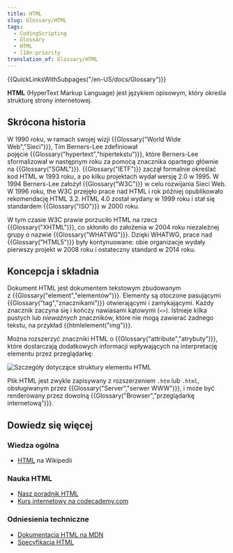 ```yaml
---
title: HTML
slug: Glossary/HTML
tags:
  - CodingScripting
  - Glossary
  - HTML
  - l10n:priority
translation_of: Glossary/HTML
---
```

{{QuickLinksWithSubpages("/en-US/docs/Glossary")}}

**HTML** (HyperText Markup Language) jest językiem opisowym, który określa strukturę strony internetowej.

## Skrócona historia

W 1990 roku, w ramach swojej wizji {{Glossary("World Wide Web","Sieci")}}, Tim Berners-Lee zdefiniował pojęcie {{Glossary("hypertext","hipertekstu")}}, które Berners-Lee sformalizował w następnym roku za pomocą znacznika opartego głównie na {{Glossary("SGML")}}. {{Glossary("IETF")}} zaczął formalnie określać kod HTML w 1993 roku, a po kilku projektach wydał wersję 2.0 w 1995. W 1994 Berners-Lee założył {{Glossary("W3C")}} w celu rozwijania Sieci Web. W 1996 roku, the W3C przejęło prace nad HTML i rok później opublikowało rekomendację HTML 3.2. HTML 4.0 został wydany w 1999 roku i stał się standardem {{Glossary("ISO")}} w 2000 roku.

W tym czasie W3C prawie porzuciło HTML na rzecz {{Glossary("XHTML")}}, co skłoniło do założenia w 2004 roku niezależnej grupy o nazwie {{Glossary("WHATWG")}}. Dzięki WHATWG, prace nad {{Glossary("HTML5")}} były kontynuowane: obie organizacje wydały pierwszy projekt w 2008 roku i ostateczny standard w 2014 roku.

## Koncepcja i składnia

Dokument HTML jest dokumentem tekstowym zbudowanym z {{Glossary("element","elementów")}}. Elementy są otoczone pasującymi {{Glossary("tag","znacznikami")}} otwierającymi i zamykającymi. Każdy znacznik zaczyna się i kończy nawiasami kątowymi (`<>`). Istnieje kilka pustych lub *nieważnych* znaczników, które nie mogą zawierać żadnego tekstu, na przykład {{htmlelement("img")}}.

Można rozszerzyć znaczniki HTML o {{Glossary("attribute","atrybuty")}}, które dostarczają dodatkowych informacji wpływających na interpretację elementu przez przeglądarkę:

![Szczegóły dotyczące struktury elementu HTML](https://mdn.mozillademos.org/files/16673/anatomia-elementu-html-2.png)

Plik HTML jest zwykle zapisywany z rozszerzeniem `.htm` lub `.html`, obsługiwanym przez {{Glossary("Server","serwer WWW")}}, i może być renderowany przez dowolną {{Glossary("Browser","przeglądarkę internetową")}}.

## Dowiedz się więcej

### Wiedza ogólna

- [HTML](https://pl.wikipedia.org/wiki/HTML) na Wikipedii

### Nauka HTML

- [Nasz poradnik HTML](/pl/docs/Learn/HTML)
- [Kurs internetowy na codecademy.com](https://www.codecademy.com/learn/learn-html)

### Odniesienia techniczne

- [Dokumentacja HTML na MDN](</pl/docs/Web/HTML(PL)>)
- [Specyfikacja HTML](http://www.w3.org/TR/html5/)
